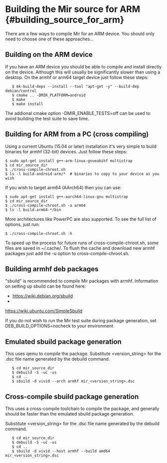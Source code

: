 Building the Mir source for ARM {#building_source_for_arm}
===============================

There are a few ways to compile Mir for an ARM device. You should only need
to choose one of these approaches...

Building on the ARM device
--------------------------

If you have an ARM device you should be able to compile and install directly 
on the device. Although this will usually be significantly slower than using a
desktop. On the armhf or arm64 target device just follow these steps:

       $ mk-build-deps --install --tool "apt-get -y" --build-dep debian/control
       $ cmake .. -DMIR_PLATFORM=android
       $ make
       $ make install

The addional cmake option -DMIR_ENABLE_TESTS=off can be used to avoid building
the test suite to save time.

Building for ARM from a PC (cross compiling)
--------------------------------------------

Using a current Ubuntu (15.04 or later) installation it's very simple to build
binaries for armhf (32-bit) devices. Just follow these steps:

    $ sudo apt-get install g++-arm-linux-gnueabihf multistrap
    $ cd mir_source_dir
    $ ./cross-compile-chroot.sh
    $ ls -l build-android-arm/*  # binaries to copy to your device as you wish

If you wish to target arm64 (AArch64) then you can use:

    $ sudo apt-get install g++-aarch64-linux-gnu multistrap
    $ cd mir_source_dir
    $ ./cross-compile-chroot.sh -a arm64
    $ ls -l build-arm64-*/bin

More architectures like PowerPC are also supported. To see the full list of
options, just run:

    $ ./cross-compile-chroot.sh -h

To speed up the process for future runs of cross-compile-chroot.sh, some files
are saved in ~/.cache/. To flush the cache and download new armhf packages
just add the -u option to cross-compile-chroot.sh.

Building armhf deb packages
---------------------------

"sbuild" is recommended to compile Mir packages with armhf. Information on
setting up sbuild can be found here:

 * <a href="https://wiki.debian.org/sbuild"> https://wiki.debian.org/sbuild</a>
 * <a href="https://wiki.ubuntu.com/SimpleSbuild">
https://wiki.ubuntu.com/SimpleSbuild</a> 

If you do not wish to run the Mir test suite during package generation, set
DEB_BUILD_OPTIONS=nocheck to your environment

Emulated sbuild package generation
----------------------------------

This uses qemu to compile the package. Substitute <version_string> for the .dsc
file name generated by the debuild command.

       $ cd mir_source_dir
       $ debuild -S -uc -us
       $ cd .. 
       $ sbuild -d vivid --arch armhf mir_<version_string>.dsc

Cross-compile sbuild package generation
---------------------------------------

This uses a cross-compile toolchain to compile the package, and generally 
should be faster than the emulated sbuild package generation.

Substitute <version_string> for the .dsc file name generated by the debuild 
command.

       $ cd mir_source_dir
       $ debuild -S -uc -us
       $ cd .. 
       $ sbuild -d vivid --host armhf --build amd64 mir_<version_string>.dsc

